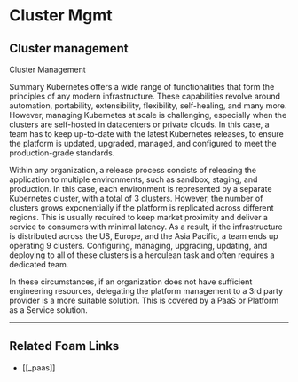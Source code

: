 # Cluster Mgmt

## Cluster management

Cluster Management

Summary
Kubernetes offers a wide range of functionalities that form the principles of any modern infrastructure. These capabilities revolve around automation, portability, extensibility, flexibility, self-healing, and many more. However, managing Kubernetes at scale is challenging, especially when the clusters are self-hosted in datacenters or private clouds. In this case, a team has to keep up-to-date with the latest Kubernetes releases, to ensure the platform is updated, upgraded, managed, and configured to meet the production-grade standards.

Within any organization, a release process consists of releasing the application to multiple environments, such as sandbox, staging, and production. In this case, each environment is represented by a separate Kubernetes cluster, with a total of 3 clusters. However, the number of clusters grows exponentially if the platform is replicated across different regions. This is usually required to keep market proximity and deliver a service to consumers with minimal latency. As a result, if the infrastructure is distributed across the US, Europe, and the Asia Pacific, a team ends up operating 9 clusters. Configuring, managing, upgrading, updating, and deploying to all of these clusters is a herculean task and often requires a dedicated team.

In these circumstances, if an organization does not have sufficient engineering resources, delegating the platform management to a 3rd party provider is a more suitable solution. This is covered by a PaaS or Platform as a Service solution.

---

## Related Foam Links

- [[_paas]]
